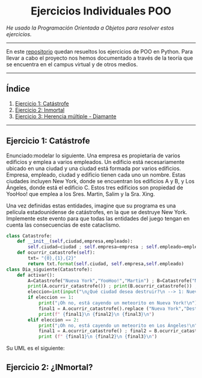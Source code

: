 <h1 align="center">Ejercicios Individuales POO</h1>

*He usado la Programación Orientada a Objetos para resolver estos ejercicios.*

---

En este [repositorio](https://github.com/Diegodesantos1/Ejercicios_POO_Individual) quedan resueltos los ejercicios de POO en Python. Para llevar a cabo el proyecto nos hemos documentado a través de la teoría que se encuentra en el campus virtual y de otros medios.

***
## Índice
1. [Ejercicio 1: Catástrofe ](#id1)
2. [Ejercicio 2: Inmortal](#id2)
3. [Ejercicio 3: Herencia múltiple - Diamante](#id3)

***

## Ejercicio 1: Catástrofe <a name="id1"></a>

Enunciado:modelar lo siguiente. Una empresa es propietaria de varios edificios y emplea a varios empleados. Un edificio está necesariamente ubicado en una ciudad y una ciudad está formada por varios edificios. Empresa, empleado, ciudad y edificio tienen cada uno un nombre. Estas ciudades incluyen New York, donde se encuentran los edificios A y B, y Los Ángeles, donde está el edificio C. Estos tres edificios son propiedad de YooHoo! que emplea a los Sres. Martin, Salim y la Sra. Xing.

Una vez definidas estas entidades, imagine que su programa es una película estadounidense de catástrofes, en la que se destruye New York. Implemente este evento para que todas las entidades del juego tengan en cuenta las consecuencias de este cataclismo.


```python
class Catastrofe:
    def __init__(self,ciudad,empresa,empleado):
        self.ciudad=ciudad ; self.empresa=empresa ; self.empleado=empleado
    def ocurrir_catastrofe(self):
        txt= "{0},{1},{2}"
        return txt.format(self.ciudad, self.empresa,self.empleado)
class Dia_siguiente(Catastrofe):
    def activar():
        A=Catastrofe("Nueva York","YooHoo!","Martin") ; B=Catastrofe("Nueva York","YooHoo!","Salim") ; C=Catastrofe("Los Ángeles","YooHoo!","Xing")
        print(A.ocurrir_catastrofe()) ; print(B.ocurrir_catastrofe()) ; print(C.ocurrir_catastrofe())
        eleccion=int(input("\n¿Qué ciudad desea destruir?\n --> 1: Nueva York\n --> 2: Los Ángeles\n"))
        if eleccion == 1:
            print("¡Oh no, está cayendo un meteorito en Nueva York!\n")
            final1 = A.ocurrir_catastrofe().replace ("Nueva York","Destruida") ; final2 = B.ocurrir_catastrofe().replace ("Nueva York","Destruida") ; final3 = C.ocurrir_catastrofe()
            print(f" {final1}\n {final2}\n {final3}\n")
        elif eleccion == 2:
            print("¡Oh no, está cayendo un meteorito en Los Ángeles!\n")
            final1 = A.ocurrir_catastrofe() ; final2 = B.ocurrir_catastrofe() ; final3 = C.ocurrir_catastrofe().replace ("Los Ángeles","Destruida")
            print (f" {final1}\n {final2}\n {final3}\n")
```
Su UML es el siguiente:



## Ejercicio 2: ¿INmortal? <a name="id2"></a>